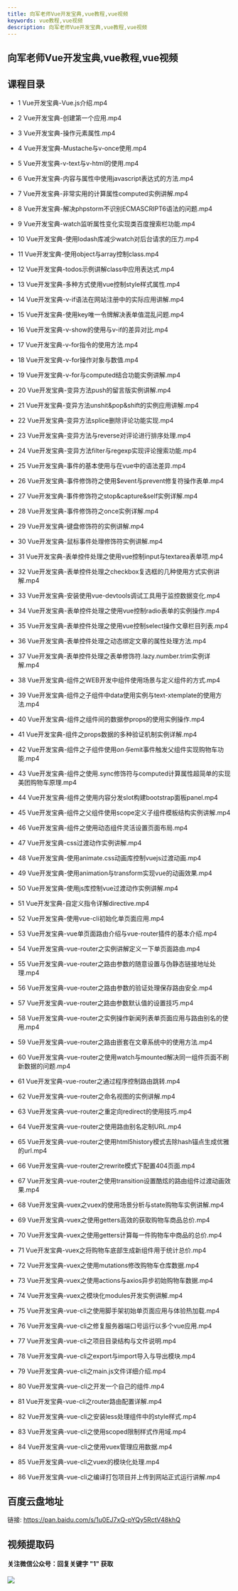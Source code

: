 ```yaml
---
title: 向军老师Vue开发宝典,vue教程,vue视频
keywords: vue教程,vue视频
description: 向军老师Vue开发宝典,vue教程,vue视频
---
```


## 向军老师Vue开发宝典,vue教程,vue视频

## 课程目录

- 1 Vue开发宝典-Vue.js介绍.mp4

- 2 Vue开发宝典-创建第一个应用.mp4

- 3 Vue开发宝典-操作元素属性.mp4

- 4 Vue开发宝典-Mustache与v-once使用.mp4

- 5 Vue开发宝典-v-text与v-html的使用.mp4

- 6 Vue开发宝典-内容与属性中使用javascript表达式的方法.mp4

- 7 Vue开发宝典-非常实用的计算属性computed实例讲解.mp4

- 8 Vue开发宝典-解决phpstorm不识别ECMASCRIPT6语法的问题.mp4

- 9 Vue开发宝典-watch监听属性变化实现类百度搜索栏功能.mp4

- 10 Vue开发宝典-使用lodash库减少watch对后台请求的压力.mp4

- 11 Vue开发宝典-使用object与array控制class.mp4

- 12 Vue开发宝典-todos示例讲解class中应用表达式.mp4

- 13 Vue开发宝典-多种方式使用vue控制style样式属性.mp4

- 14 Vue开发宝典-v-if语法在网站注册中的实际应用讲解.mp4

- 15 Vue开发宝典-使用key唯一令牌解决表单值混乱问题.mp4

- 16 Vue开发宝典-v-show的使用与v-if的差异对比.mp4

- 17 Vue开发宝典-v-for指令的使用方法.mp4

- 18 Vue开发宝典-v-for操作对象与数值.mp4

- 19 Vue开发宝典-v-for与computed结合功能实例讲解.mp4

- 20 Vue开发宝典-变异方法push的留言版实例讲解.mp4

- 21 Vue开发宝典-变异方法unshit&pop&shift的实例应用讲解.mp4

- 22 Vue开发宝典-变异方法splice删除评论功能实现.mp4

- 23 Vue开发宝典-变异方法与reverse对评论进行排序处理.mp4

- 24 Vue开发宝典-变异方法filter与regexp实现评论搜索功能.mp4

- 25 Vue开发宝典-事件的基本使用与在vue中的语法差异.mp4

- 26 Vue开发宝典-事件修饰符之使用$event与prevent修复符操作表单.mp4

- 27 Vue开发宝典-事件修饰符之stop&capture&self实例详解.mp4

- 28 Vue开发宝典-事件修饰符之once实例详解.mp4

- 29 Vue开发宝典-键盘修饰符的实例讲解.mp4

- 30 Vue开发宝典-鼠标事件处理修饰符实例讲解.mp4

- 31 Vue开发宝典-表单控件处理之使用vue控制input与textarea表单项.mp4

- 32 Vue开发宝典-表单控件处理之checkbox复选框的几种使用方式实例讲解.mp4

- 33 Vue开发宝典-安装使用vue-devtools调试工具用于监控数据变化.mp4

- 34 Vue开发宝典-表单控件处理之使用vue控制radio表单的实例操作.mp4

- 35 Vue开发宝典-表单控件处理之使用vue控制select操作文章栏目列表.mp4

- 36 Vue开发宝典-表单控件处理之动态绑定文章的属性处理方法.mp4

- 37 Vue开发宝典-表单控件处理之表单修饰符.lazy.number.trim实例详解.mp4

- 38 Vue开发宝典-组件之WEB开发中组件使用场景与定义组件的方式.mp4

- 39 Vue开发宝典-组件之子组件中data使用实例与text-xtemplate的使用方法.mp4

- 40 Vue开发宝典-组件之组件间的数据参props的使用实例操作.mp4

- 41 Vue开发宝典-组件之props数据的多种验证机制实例详解.mp4

- 42 Vue开发宝典-组件之子组件使用$on与$emit事件触发父组件实现购物车功能.mp4

- 43 Vue开发宝典-组件之使用.sync修饰符与computed计算属性超简单的实现美团购物车原理.mp4

- 44 Vue开发宝典-组件之使用内容分发slot构建bootstrap面板panel.mp4

- 45 Vue开发宝典-组件之父组件使用scope定义子组件模板结构实例讲解.mp4

- 46 Vue开发宝典-组件之使用动态组件灵活设置页面布局.mp4

- 47 Vue开发宝典-css过渡动作实例讲解.mp4

- 48 Vue开发宝典-使用animate.css动画库控制vuejs过渡动画.mp4

- 49 Vue开发宝典-使用animation与transform实现vue的动画效果.mp4

- 50 Vue开发宝典-使用js库控制vue过渡动作实例讲解.mp4

- 51 Vue开发宝典-自定义指令详解directive.mp4

- 52 Vue开发宝典-使用vue-cli初始化单页面应用.mp4

- 53 Vue开发宝典-vue单页面路由介绍与vue-router插件的基本介绍.mp4

- 54 Vue开发宝典-vue-router之实例讲解定义一下单页面路由.mp4

- 55 Vue开发宝典-vue-router之路由参数的随意设置与伪静态链接地址处理.mp4

- 56 Vue开发宝典-vue-router之路由参数的验证处理保存路由安全.mp4

- 57 Vue开发宝典-vue-router之路由参数默认值的设置技巧.mp4

- 58 Vue开发宝典-vue-router之实例操作新闻列表单页面应用与路由别名的使用.mp4

- 59 Vue开发宝典-vue-router之路由嵌套在文章系统中的使用方法.mp4

- 60 Vue开发宝典-vue-router之使用watch与mounted解决同一组件页面不刷新数据的问题.mp4

- 61 Vue开发宝典-vue-router之通过程序控制路由跳转.mp4

- 62 Vue开发宝典-vue-router之命名视图的实例讲解.mp4

- 63 Vue开发宝典-vue-router之重定向redirect的使用技巧.mp4

- 64 Vue开发宝典-vue-router之使用路由别名定制URL.mp4

- 65 Vue开发宝典-vue-router之使用html5history模式去除hash锚点生成优雅的url.mp4

- 66 Vue开发宝典-vue-router之rewrite模式下配置404页面.mp4

- 67 Vue开发宝典-vue-router之使用transition设置酷炫的路由组件过渡动画效果.mp4

- 68 Vue开发宝典-vuex之vuex的使用场景分析与state购物车实例讲解.mp4

- 69 Vue开发宝典-vuex之使用getters高效的获取购物车商品总价.mp4

- 70 Vue开发宝典-vuex之使用getters计算每一件购物车中商品的总价.mp4

- 71 Vue开发宝典-vuex之将购物车底部生成新组件用于统计总价.mp4

- 72 Vue开发宝典-vuex之使用mutations修改购物车仓库数据.mp4

- 73 Vue开发宝典-vuex之使用actions与axios异步初始购物车数据.mp4

- 74 Vue开发宝典-vuex之模块化modules开发实例讲解.mp4

- 75 Vue开发宝典-vue-cli之使用脚手架初始单页面应用与体验热加载.mp4

- 76 Vue开发宝典-vue-cli之修复服务器端口号运行以多个vue应用.mp4

- 77 Vue开发宝典-vue-cli之项目目录结构与文件说明.mp4

- 78 Vue开发宝典-vue-cli之export与import导入与导出模块.mp4

- 79 Vue开发宝典-vue-cli之main.js文件详细介绍.mp4

- 80 Vue开发宝典-vue-cli之开发一个自己的组件.mp4

- 81 Vue开发宝典-vue-cli之router路由配置详解.mp4

- 82 Vue开发宝典-vue-cli之安装less处理组件中的style样式.mp4

- 83 Vue开发宝典-vue-cli之使用scoped限制样式作用域.mp4

- 84 Vue开发宝典-vue-cli之使用vuex管理应用数据.mp4

- 85 Vue开发宝典-vue-cli之vuex的模块化处理.mp4

- 86 Vue开发宝典-vue-cli之编译打包项目并上传到网站正式运行讲解.mp4


## 百度云盘地址

链接: [https://pan.baidu.com/s/1u0EJ7xQ-pYQy5RctV48khQ ](https://pan.baidu.com/s/1u0EJ7xQ-pYQy5RctV48khQ )

## 视频提取码

#### 关注微信公众号：回复关键字 "1" 获取

![][1]

[1]: https://team.souyunku.com/img/quick_start.png
